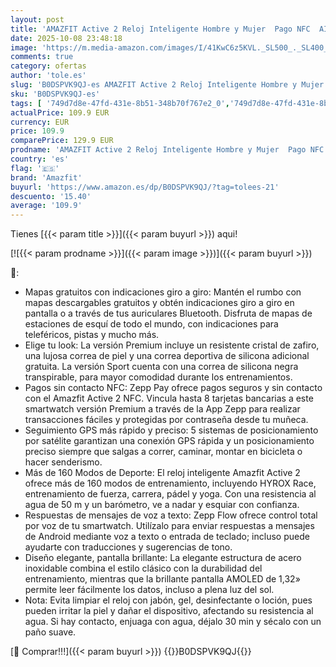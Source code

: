 ```yaml
---
layout: post
title: 'AMAZFIT Active 2 Reloj Inteligente Hombre y Mujer  Pago NFC  AI GPS & Mapas Gratis  Batería de 10 Días  Smartwatch con 160+ Modos Deportivos  Resistente al Agua 5 ATM  para Android & iPhone'
date: 2025-10-08 23:48:18
image: 'https://m.media-amazon.com/images/I/41KwC6z5KVL._SL500_._SL400_.jpg'
comments: true
category: ofertas
author: 'tole.es'
slug: 'B0DSPVK9QJ-es AMAZFIT Active 2 Reloj Inteligente Hombre y Mujer Pago NFC...'
sku: 'B0DSPVK9QJ-es'
tags: [ '749d7d8e-47fd-431e-8b51-348b70f767e2_0','749d7d8e-47fd-431e-8b51-348b70f767e2_6901','Arborist Merchandising Root','Electrónica','Self Service','Smartwatches','Special Features Stores','Tecnología para vestir','Top Brands Tech Phones','Top Brands Tech Selection','amazfit','android','🇪🇸', ]
actualPrice: 109.9 EUR
currency: EUR
price: 109.9
comparePrice: 129.9 EUR
prodname: 'AMAZFIT Active 2 Reloj Inteligente Hombre y Mujer  Pago NFC  AI GPS & Mapas Gratis  Batería de 10 Días  Smartwatch con 160+ Modos Deportivos  Resistente al Agua 5 ATM  para Android & iPhone'
country: 'es'
flag: '🇪🇸'
brand: 'Amazfit'
buyurl: 'https://www.amazon.es/dp/B0DSPVK9QJ/?tag=tolees-21'
descuento: '15.40'
average: '109.9'
---
```


Tienes [{{< param title >}}]({{< param buyurl >}}) aqui!

[![{{< param prodname >}}]({{< param image >}})]({{< param buyurl >}})

🔎:

- Mapas gratuitos con indicaciones giro a giro: Mantén el rumbo con mapas descargables gratuitos y obtén indicaciones giro a giro en pantalla o a través de tus auriculares Bluetooth. Disfruta de mapas de estaciones de esquí de todo el mundo, con indicaciones para teleféricos, pistas y mucho más.
- Elige tu look: La versión Premium incluye un resistente cristal de zafiro, una lujosa correa de piel y una correa deportiva de silicona adicional gratuita. La versión Sport cuenta con una correa de silicona negra transpirable, para mayor comodidad durante los entrenamientos.
- Pagos sin contacto NFC: Zepp Pay ofrece pagos seguros y sin contacto con el Amazfit Active 2 NFC. Vincula hasta 8 tarjetas bancarias a este smartwatch versión Premium a través de la App Zepp para realizar transacciones fáciles y protegidas por contraseña desde tu muñeca.
- Seguimiento GPS más rápido y preciso: 5 sistemas de posicionamiento por satélite garantizan una conexión GPS rápida y un posicionamiento preciso siempre que salgas a correr, caminar, montar en bicicleta o hacer senderismo.
- Más de 160 Modos de Deporte: El reloj inteligente Amazfit Active 2 ofrece más de 160 modos de entrenamiento, incluyendo HYROX Race, entrenamiento de fuerza, carrera, pádel y yoga. Con una resistencia al agua de 50 m y un barómetro, ve a nadar y esquiar con confianza.
- Respuestas de mensajes de voz a texto: Zepp Flow ofrece control total por voz de tu smartwatch. Utilízalo para enviar respuestas a mensajes de Android mediante voz a texto o entrada de teclado; incluso puede ayudarte con traducciones y sugerencias de tono.
- Diseño elegante, pantalla brillante: La elegante estructura de acero inoxidable combina el estilo clásico con la durabilidad del entrenamiento, mientras que la brillante pantalla AMOLED de 1,32» permite leer fácilmente los datos, incluso a plena luz del sol.
- Nota: Evita limpiar el reloj con jabón, gel, desinfectante o loción, pues pueden irritar la piel y dañar el dispositivo, afectando su resistencia al agua. Si hay contacto, enjuaga con agua, déjalo 30 min y sécalo con un paño suave.

[🛒 Comprar!!!]({{< param buyurl >}})
{{<world>}}B0DSPVK9QJ{{</world>}}
